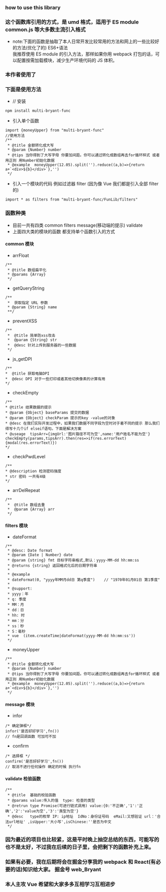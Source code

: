 ### how to use this library

### 这个函数库引用的方式，是 umd 格式，适用于 ES module common.js 等大多数主流引入格式

- note:下面的函数是抽取了本人日常开发比较常用的方法和网上的一些比较好的方法(优化了的) ES6+语法<br/>
  我推荐使用 ES module 的引入方法，那样如果你用 webpack 打包的话，可以配置按需加载模块，减少生产环境代码的 JS 体积。

### 本作者使用了

### 下面是使用方法

- // 安装

```
npm install multi-bryant-func
```

- 引入单个函数

```
import {moneyUpper} from "multi-bryant-func"
//使用方法
/**
 * @title 金额转化成大写
 * @param {Number} number
 * @tips 当你得到了大写字母 你要加间距。你可以通过转化成数组再去for循环样式 或者用正则 用Number初始化数据
 * @example  moneyUpper(12.05).split('').reduce((a,b)=>{return a+`<div>${b}</div>`},'')
 */
```

- 引入一个模块的代码 例如过滤器 filter (因为像 Vue 我们都是引入全部 filter 的)

```
import * as filters from "multi-bryant-func/FunLib/filters"
```

### 函数种类

- 目前一共有四类 common filters message(移动端的提示) validate
- 上面四大类的模块的函数 都支持单个函数引入的方式

#### common 模块

- arrFloat

```
/**
 * @title 数组扁平化
 * @params {Array}
 */
```

- getQueryString

```
/**
 *  获取指定 URL 参数
 * @param {String} name
 **/
```

- preventXSS

```
/**
 *  @title 简单防xss攻击
 *  @param {String} str
 *  @desc 针对上传到服务器的一些数据
 */
```

- js_getDPI

```
/**
*  @title 获取电脑DPI
*  @desc DPI 对于一些打印或者其他切换像素的计算有用
*/
```

- checkEmpty

```
/**
* @title 结果数据的提示
* @param {Object} baseParams 提交的数据
* @param {Object} checkParam 提示的key -value的对象
* @desc 在我们实际开发过程中，如果我们数据不同字段为空时对于着不同的提示 那么我们得写十几个if elseif语句。下面是解决方案
* @useage  tipsArr={imgUrl:'图片路径不可为空',name:'用户姓名不能为空'} checkEmpty(params,tipsArr).then(res=>if(res.errorText){modal(res.errorText)})
*/
```

- checkPwdLevel

```
/**
* @description 检测密码强度
* str 密码 一共有4级
*/
```

- arrDelRepeat

```
/**
 *  @title 数组去重
 *  @param {Array} arr
 */
```

#### filters 模块

- dateFormat

```
/**
 * @desc: Date format
 * @param {Date | Number} date
 * @param {string} fmt 目标字符串格式,默认：yyyy-MM-dd hh:mm:ss
 * @returns {string} 返回格式化后的日期字符串
 *
 * @example
 * dateFormat(0, "yyyy年MM月dd日 第q季度")    // "1970年01月01日 第1季度"
 *
 * @support:
 * yyyy：年
 * q: 季度
 * MM：月
 * dd：日
 * hh: 时
 * mm：分
 * ss：秒
 * S：毫秒
 * vue  (item.createTime|dateFormat(yyyy-MM-dd hh:mm:ss'))
 */
```

- moneyUpper

```
/**
 * @title 金额转化成大写
 * @param {Number} number
 * @tips 当你得到了大写字母 你要加间距。你可以通过转化成数组再去for循环样式 或者用正则 用Number初始化数据
 * @example  moneyUpper(12.05).split('').reduce((a,b)=>{return a+`<div>${b}</div>`},'')
 */
```

#### message 模块

- infor

```
/* 确定弹框*/
infor('是否好好学习',fn())
// fn是回调函数 可加可不加
```

- confirm

```
/* 选择框 */
confirm('是否好好学习',fn())
// 取消不进行任何操作 确定的时候 执行fn
```

#### validate 检验函数

```
/**
 * @title  基础的校验函数
 * @params value:传入的值  type: 检查的类型
 * @retrun type Promise(可进行链式调用) value:{0:'不正确','1':'正确','2':'value为空','3':'类型为空'}
 * @desc   type的枚举 IP: ip地址  IdNo：身份证号码  eMail:又想验证 url：'合法url地址' ,isUpper:'大小写',isChinese:''是否为中文
 */
```

### 因为最近的项目也比较紧，这是平时晚上抽空总结的东西，可能写的也不是太好，不过我在后续的日子里，会把剩下的函数补充上来。

### 如果有必要，我在后期将会在掘金分享我的 webpack 和 React(有必要的话)知识给大家。 掘金号 web_Bryant

### 本人主攻 Vue 希望和大家多多互相学习互相进步
